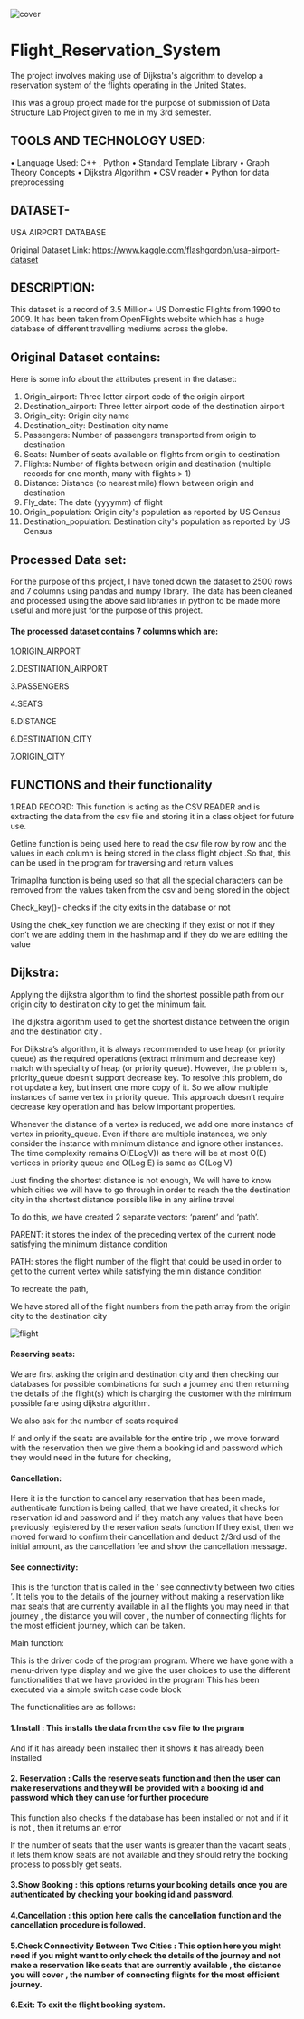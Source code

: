 

![cover](flight.jpg)

# Flight_Reservation_System
The project involves making use of Dijkstra's algorithm to develop a reservation system of the flights operating in the United States.

This was a group project made for the purpose of submission of Data Structure Lab Project given to me in my 3rd semester.

## TOOLS AND TECHNOLOGY USED:
 
 
•	Language Used: C++ , Python
•	Standard Template Library
•	Graph Theory Concepts
•	Dijkstra Algorithm
•	CSV reader
•	Python for data preprocessing               


## DATASET-
USA AIRPORT DATABASE

Original Dataset Link: https://www.kaggle.com/flashgordon/usa-airport-dataset

## DESCRIPTION:
This dataset is a record of 3.5 Million+ US Domestic Flights from 1990 to 2009. It has been taken from OpenFlights website which has a huge database of different travelling mediums across the globe.


## Original Dataset contains:
Here is some info about the attributes present in the dataset:
1.	Origin_airport: Three letter airport code of the origin airport
2.	Destination_airport: Three letter airport code of the destination airport
3.	Origin_city: Origin city name
4.	Destination_city: Destination city name
5.	Passengers: Number of passengers transported from origin to destination
6.	Seats: Number of seats available on flights from origin to destination
7.	Flights: Number of flights between origin and destination (multiple records for one month, many with flights > 1)
8.	Distance: Distance (to nearest mile) flown between origin and destination
9.	Fly_date: The date (yyyymm) of flight
10.	Origin_population: Origin city's population as reported by US Census
11.	Destination_population: Destination city's population as reported by US Census
 
## Processed Data set:

For the purpose of this project, I have toned down the dataset to 2500 rows and 7 columns using pandas and numpy library. The data has been cleaned and processed using the above said libraries in python to be made more useful and more just for the purpose of this project.

#### The processed dataset contains 7 columns which are:

1.ORIGIN_AIRPORT

2.DESTINATION_AIRPORT

3.PASSENGERS

4.SEATS

5.DISTANCE

6.DESTINATION_CITY

7.ORIGIN_CITY


## FUNCTIONS and their functionality 

1.READ RECORD: This function is acting as the CSV READER and is extracting the data from the csv file and storing it in a class object for future use.

Getline function is being used here to read the csv file row by row and the values in each column is being stored in the class flight object .So that, this can be used in the program for traversing and return values

Trimaplha function is being used so that all the special characters can be removed from the values taken from the csv and being stored in the object 

Check_key()- checks if the city exits in the database or not 

Using the chek_key function we are checking if they exist or not if they don’t we are adding them in the hashmap and if they do we are editing the value

## Dijkstra:

Applying the dijkstra algorithm to find the shortest possible path from our origin city to destination city to get the minimum fair.

The dijkstra algorithm used to get the shortest distance between the origin and the destination city .
  
For Dijkstra’s algorithm, it is always recommended to use heap (or priority queue) as the required operations (extract minimum and decrease key) match with speciality of heap (or priority queue). However, the problem is, priority_queue doesn’t support decrease key. To resolve this problem, do not update a key, but insert one more copy of it. So we allow multiple instances of same vertex in priority queue. This approach doesn’t require decrease key operation and has below important properties.

Whenever the distance of a vertex is reduced, we add one more instance of vertex in priority_queue. Even if there are multiple instances, we only consider the instance with minimum distance and ignore other instances.
The time complexity remains O(ELogV)) as there will be at most O(E) vertices in priority queue and O(Log E) is same as O(Log V) 

Just finding the shortest distance is not enough,
We will have to know which cities we will have to go through in order to reach the the destination city in the shortest distance possible like in any airline travel

To do this, we have created 2 separate vectors: ‘parent’ and ‘path’.
 
PARENT: it stores the index of the preceding vertex of the current node satisfying the minimum distance condition

PATH: stores the flight number of the flight that could be used in order to get to the current vertex while satisfying the min distance condition

To recreate the path,

We have stored all of the flight numbers from the path array from the origin city to the destination city 

![flight](https://user-images.githubusercontent.com/52888710/174789023-ddaf679c-cc23-4593-8562-69f673633cf6.jpg)

#### Reserving seats:
We are first asking the origin and destination city and then checking our databases for possible combinations for such a journey and then returning the details of the flight(s) which is charging the customer with the minimum possible fare using dijkstra algorithm.

We also ask for the number of seats required 

If and only if the seats are available for the entire trip , we move forward with the reservation then we give them a booking id and password which they would need in the future for checking, 

#### Cancellation:

Here it is the function to cancel any reservation that has been made, 
authenticate function is being called, that we have created, it checks for reservation id and password and if they match any values that have been previously registered by the reservation seats function
If they exist, then we moved forward to confirm their cancellation and deduct 2/3rd usd of the initial amount, as the cancellation fee and show the cancellation message.

#### See connectivity:
 
This is the function that is called in the ‘ see connectivity between two cities ’.
It tells you to the details of the journey  without making a reservation like max seats that are currently available in all the flights you may need in that journey , the distance you will cover , the number of connecting flights for the most efficient journey, which can be taken.


Main function:

This is the driver code of the program program.
Where we have gone with a menu-driven type display and we give the user choices to use the different functionalities that we have provided in the program
This has been executed via a simple switch case code block

The functionalities are as follows:

#### 1.Install : This installs the data from the csv file to the prgram
And if it has already been installed then it shows it has already been installed

#### 2. Reservation : Calls the reserve seats function and then the user can make reservations and they will be provided with a booking id and password which they can use for further procedure
This function also checks if the database has been installed or not and if it is not , then it returns an error

If the  number of seats that the user wants is greater than the vacant seats , it lets them know seats are not available and they should retry the booking process to possibly get seats.

#### 3.Show Booking : this options returns your booking details once you are authenticated by checking your booking id and password.

#### 4.Cancellation : this option here calls the cancellation function and the cancellation procedure is followed.

#### 5.Check Connectivity Between Two Cities : This option here you might need if you might want to only check the details of the journey and not make a reservation like seats that are currently available , the distance you will cover , the number of connecting flights for the most efficient journey.

#### 6.Exit: To exit the flight booking system.




